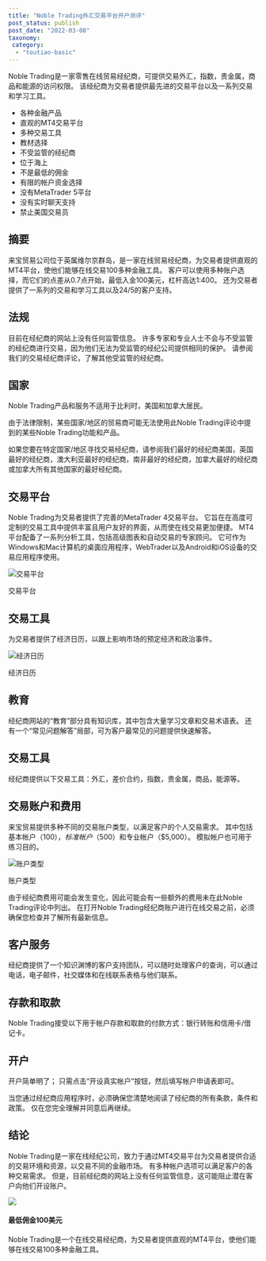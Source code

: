 ```yaml
---
title: "Noble Trading外汇交易平台开户测评"
post_status: publish
post_date: "2022-03-08"
taxonomy:
 category: 
  - "toutiao-basic"
---
```


Noble Trading是一家零售在线贸易经纪商，可提供交易外汇，指数，贵金属，商品和能源的访问权限。 该经纪商为交易者提供最先进的交易平台以及一系列交易和学习工具。
- 各种金融产品
- 直观的MT4交易平台
- 多种交易工具
- 教材选择
- 不受监管的经纪商
- 位于海上
- 不是最低的佣金
- 有限的帐户资金选择
- 没有MetaTrader 5平台
- 没有实时聊天支持
- 禁止美国交易员


## 摘要

来宝贸易公司位于英属维尔京群岛，是一家在线贸易经纪商，为交易者提供直观的MT4平台，使他们能够在线交易100多种金融工具。 客户可以使用多种账户选择，而它们的点差从0.7点开始，最低入金100美元，杠杆高达1:400。 还为交易者提供了一系列的交易和学习工具以及24/5的客户支持。

## 法规

目前在经纪商的网站上没有任何监管信息。 许多专家和专业人士不会与不受监管的经纪商进行交易，因为他们无法为受监管的经纪公司提供相同的保护。 请参阅我们的交易经纪商评论，了解其他受监管的经纪商。

## 国家

Noble Trading产品和服务不适用于比利时，美国和加拿大居民。

由于法律限制，某些国家/地区的贸易商可能无法使用此Noble Trading评论中提到的某些Noble Trading功能和产品。

如果您要在特定国家/地区寻找交易经纪商，请参阅我们最好的经纪商美国，英国最好的经纪商，澳大利亚最好的经纪商，南非最好的经纪商，加拿大最好的经纪商或加拿大所有其他国家的最好经纪商。

## 交易平台

Noble Trading为交易者提供了完善的MetaTrader 4交易平台。 它旨在在高度可定制的交易工具中提供丰富且用户友好的界面，从而使在线交易更加便捷。 MT4平台配备了一系列分析工具，包括高级图表和自动交易的专家顾问。 它可作为Windows和Mac计算机的桌面应用程序，WebTrader以及Android和iOS设备的交易应用程序使用。

![交易平台](https://cdn.fendou.la/funstoutiao/2020/11/Noble-Trading-Review-Trading-Platformq.png "交易平台")

交易平台

## 交易工具

为交易者提供了经济日历，以跟上影响市场的预定经济和政治事件。

![经济日历](https://cdn.fendou.la/funstoutiao/2020/11/Noble-Trading-Review-Econmic-Calendar-.jpg "经济日历")

经济日历

## 教育

经纪商网站的“教育”部分具有知识库，其中包含大量学习文章和交易术语表。 还有一个“常见问题解答”局部，可为客户最常见的问题提供快速解答。

## 交易工具

经纪商提供以下交易工具：外汇，差价合约，指数，贵金属，商品，能源等。

## 交易账户和费用

来宝贸易提供多种不同的交易账户类型，以满足客户的个人交易需求。 其中包括基本帐户（$100），标准帐户（$500）和专业帐户（$5,000）。 模拟帐户也可用于练习目的。

![账户类型](https://cdn.fendou.la/funstoutiao/2020/11/Noble-Trading-Review-Account-Types-681x1024.jpg "账户类型")

账户类型

由于经纪商费用可能会发生变化，因此可能会有一些额外的费用未在此Noble Trading评论中列出。 在打开Noble Trading经纪商账户进行在线交易之前，必须确保您检查并了解所有最新信息。

## 客户服务

经纪商提供了一个知识渊博的客户支持团队，可以随时处理客户的查询，可以通过电话，电子邮件，社交媒体和在线联系表格与他们联系。

## 存款和取款

Noble Trading接受以下用于帐户存款和取款的付款方式：银行转账和信用卡/借记卡。

## 开户

开户简单明了； 只需点击“开设真实帐户”按钮，然后填写帐户申请表即可。

当您通过经纪商应用程序时，必须确保您清楚地阅读了经纪商的所有条款，条件和政策。 仅在您完全理解并同意后再继续。

## 结论

Noble Trading是一家在线经纪公司，致力于通过MT4交易平台为交易者提供合适的交易环境和资源，以交易不同的金融市场。 有多种帐户选项可以满足客户的各种交易需求。 但是，目前经纪商的网站上没有任何监管信息，这可能阻止潜在客户向他们开设账户。

![](https://cdn.fendou.la/funstoutiao/2020/11/Noble-Trading-Logo.png)

#### 最低佣金100美元

Noble Trading是一个在线交易经纪商，为交易者提供直观的MT4平台，使他们能够在线交易100多种金融工具。
